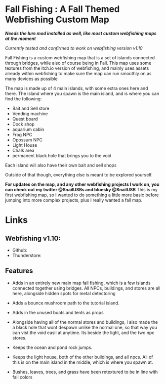 # Fall Fishing : A Fall Themed Webfishing Custom Map
***Needs the lure mod installed as well, like most custom webfishing maps at the moment***

*Currently tested and confirmed to work on webfishing version v1.10*

Fall Fishing is a custom webfishing map that is a set of islands connected through bridges, while also of course being in Fall. This map uses some textures from the itch.io version of webfishing, and mainly uses assets already within webfishing to make sure the map can run smoothly on as many devices as possible 

The map is made up of 4 main islands, with some extra ones here and there. The island where you spawn is the main island, and is where you can find the following:
- Bait and Sell store
- Vending machine
- Quest board
- Dock shop
- aquarium cabin
- Frog NPC
- Opossum NPC
- Light House
- Chalk area
- permanent black hole that brings you to the void

Each island will also have their own bait and sell shops

Outside of that though, everything else is meant to be explored yourself.

**For updates on the map, and any other webfishing projects I work on, you can check out my twitter @SnailUSBs and bluesky @SnailUSB** This is my first webfishing map, so I wanted to do something a little more basic before jumping into more complex projects, plus I really wanted a fall map. 

# Links
## Webfishing v1.10:
- Github:
- Thunderstore:

## Features
- Adds in an entirely new main map fall fishing, which is a few islands connected together using bridges. All NPCs, buildings, and stores are all here, alongside hidden spots for metal detectoring

- Adds a bounce mushroom path to the tutorial island.

- Adds in the unused boats and tents as props

- Alongside having all of the normal stores and buildings, I also made the a black hole that wont despawn unlike the normal one, so that way you can vist the void easil at anytime. Its beside the light, and the two npc stores. 

- Keeps the ocean and pond rock jumps.

- Keeps the light house, both of the other buildings, and all npcs. All of this is on the main island in the middle, which is where you spawn at. 

- Bushes, leaves, trees, and grass have been retextured to be in line with fall colors

